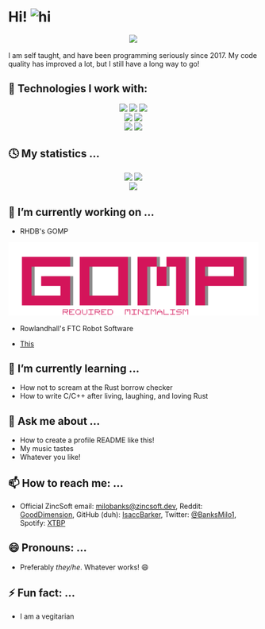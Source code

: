 # Hi! <img src="https://user-images.githubusercontent.com/1303154/88677602-1635ba80-d120-11ea-84d8-d263ba5fc3c0.gif" width="28px" alt="hi">
<p align="center">
    <img src="https://forthebadge.com/images/badges/made-with-crayons.svg">
</p>

I am self taught, and have been programming seriously since 2017. My code quality has improved a lot, but I still have a long way to go!
## 📙 Technologies I work with:
<p align="center">
    <img src="https://img.shields.io/badge/c++-%23F34B7D.svg?style=for-the-badge&labelColor=black&logo=c%2B%2B&logoColor=white">
    <img src="https://img.shields.io/badge/c-%23555555.svg?style=for-the-badge&labelColor=black&logo=c&logoColor=white">
    <img src="https://img.shields.io/badge/rust-%23DEA584.svg?style=for-the-badge&labelColor=black&logo=rust&logoColor=white">
    <br>
    <img src="https://img.shields.io/badge/perl-%230298C3.svg?style=for-the-badge&labelColor=black&logo=perl&logoColor=white">
    <img src="https://img.shields.io/badge/python-%233572A5.svg?style=for-the-badge&labelColor=black&logo=python&logoColor=white">
    <br>
    <img src="https://img.shields.io/badge/linux-%230099CC.svg?style=for-the-badge&labelColor=black&logo=linux&logoColor=white">
    <img src="https://img.shields.io/badge/mac os-%23FF2D56.svg?style=for-the-badge&labelColor=black&logo=apple&logoColor=white">
</p>

## 🕓 My statistics ...
<p align="center">
    <img height="200px" src="https://github-readme-stats.vercel.app/api?username=IsaccBarker&show_icons=true&count_private=true&theme=gruvbox">
    <img height="200px" src="https://github-readme-stats.vercel.app/api/top-langs/?username=IsaccBarker&&hide=javascript,html,css,cmake&layout=compact&theme=gruvbox">
    <br>
    <img src="https://github-readme-stats.vercel.app/api/wakatime?layout=compact&theme=gruvbox&username=IsaccBarker">
</p>

## 🔭 I’m currently working on ...
- RHDB's GOMP
<img src="https://github.com/rhdb/gomp/raw/main/assets/logo/gomp.png">

- Rowlandhall's FTC Robot Software

- [This](https://www.youtube.com/watch?v=dQw4w9WgXcQ)

## 🌱 I’m currently learning ...
- How not to scream at the Rust borrow checker
- How to write C/C++ after living, laughing, and loving Rust
## 💬 Ask me about ...
- How to create a profile README like this!
- My music tastes
- Whatever you like!
## 📫 How to reach me: ...
- Official ZincSoft email: milobanks@zincsoft.dev, Reddit: [GoodDimension](reddit.com/u/GoodDimension), GitHub (duh): [IsaccBarker](github.com/IsaccBarker), Twitter: [@BanksMilo1](https://twitter.com/BanksMilo1), Spotify: [XTBP](https://open.spotify.com/user/ff6qgu2bo79vlb27e00vwwabi)
## 😄 Pronouns: ...
- Preferably *they/he*. Whatever works! 😄
## ⚡ Fun fact: ...
- I am a vegitarian
